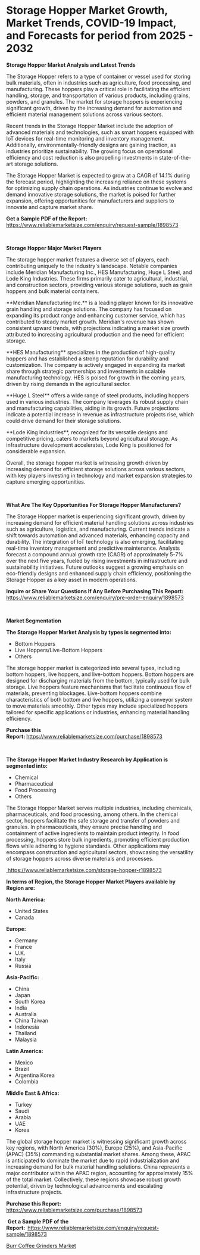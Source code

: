 <p><h1>Storage Hopper Market Growth, Market Trends, COVID-19 Impact, and Forecasts for period from 2025 - 2032</h1></p><p><strong>Storage Hopper Market Analysis and Latest Trends</strong></p>
<p><p>The Storage Hopper refers to a type of container or vessel used for storing bulk materials, often in industries such as agriculture, food processing, and manufacturing. These hoppers play a critical role in facilitating the efficient handling, storage, and transportation of various products, including grains, powders, and granules. The market for storage hoppers is experiencing significant growth, driven by the increasing demand for automation and efficient material management solutions across various sectors.</p><p>Recent trends in the Storage Hopper Market include the adoption of advanced materials and technologies, such as smart hoppers equipped with IoT devices for real-time monitoring and inventory management. Additionally, environmentally-friendly designs are gaining traction, as industries prioritize sustainability. The growing focus on operational efficiency and cost reduction is also propelling investments in state-of-the-art storage solutions.</p><p>The Storage Hopper Market is expected to grow at a CAGR of 14.1% during the forecast period, highlighting the increasing reliance on these systems for optimizing supply chain operations. As industries continue to evolve and demand innovative storage solutions, the market is poised for further expansion, offering opportunities for manufacturers and suppliers to innovate and capture market share.</p></p>
<p><strong>Get a Sample PDF of the Report:&nbsp;</strong> <a href="https://www.reliablemarketsize.com/enquiry/request-sample/1898573?utm_campaign=2952&utm_medium=2&utm_source=Github&utm_content=ia&utm_term=11042025&utm_id=storage-hopper">https://www.reliablemarketsize.com/enquiry/request-sample/1898573</a></p>
<p>&nbsp;</p>
<p><strong>Storage Hopper Major Market Players</strong></p>
<p><p>The storage hopper market features a diverse set of players, each contributing uniquely to the industry's landscape. Notable companies include Meridian Manufacturing Inc., HES Manufacturing, Huge L Steel, and Lode King Industries. These firms primarily cater to agricultural, industrial, and construction sectors, providing various storage solutions, such as grain hoppers and bulk material containers.</p><p>**Meridian Manufacturing Inc.** is a leading player known for its innovative grain handling and storage solutions. The company has focused on expanding its product range and enhancing customer service, which has contributed to steady market growth. Meridian's revenue has shown consistent upward trends, with projections indicating a market size growth attributed to increasing agricultural production and the need for efficient storage.</p><p>**HES Manufacturing** specializes in the production of high-quality hoppers and has established a strong reputation for durability and customization. The company is actively engaged in expanding its market share through strategic partnerships and investments in scalable manufacturing technology. HES is poised for growth in the coming years, driven by rising demands in the agricultural sector.</p><p>**Huge L Steel** offers a wide range of steel products, including hoppers used in various industries. The company leverages its robust supply chain and manufacturing capabilities, aiding in its growth. Future projections indicate a potential increase in revenue as infrastructure projects rise, which could drive demand for their storage solutions.</p><p>**Lode King Industries**, recognized for its versatile designs and competitive pricing, caters to markets beyond agricultural storage. As infrastructure development accelerates, Lode King is positioned for considerable expansion.</p><p>Overall, the storage hopper market is witnessing growth driven by increasing demand for efficient storage solutions across various sectors, with key players investing in technology and market expansion strategies to capture emerging opportunities.</p></p>
<p>&nbsp;</p>
<p><strong>What Are The Key Opportunities For Storage Hopper Manufacturers?</strong></p>
<p><p>The Storage Hopper market is experiencing significant growth, driven by increasing demand for efficient material handling solutions across industries such as agriculture, logistics, and manufacturing. Current trends indicate a shift towards automation and advanced materials, enhancing capacity and durability. The integration of IoT technology is also emerging, facilitating real-time inventory management and predictive maintenance. Analysts forecast a compound annual growth rate (CAGR) of approximately 5-7% over the next five years, fueled by rising investments in infrastructure and sustainability initiatives. Future outlooks suggest a growing emphasis on eco-friendly designs and enhanced supply chain efficiency, positioning the Storage Hopper as a key asset in modern operations.</p></p>
<p><strong>Inquire or Share Your Questions If Any Before Purchasing This Report:</strong> <a href="https://www.reliablemarketsize.com/enquiry/pre-order-enquiry/1898573?utm_campaign=2952&utm_medium=2&utm_source=Github&utm_content=ia&utm_term=11042025&utm_id=storage-hopper">https://www.reliablemarketsize.com/enquiry/pre-order-enquiry/1898573</a></p>
<p>&nbsp;</p>
<p><strong>Market Segmentation</strong></p>
<p><strong>The Storage Hopper Market Analysis by types is segmented into:</strong></p>
<p><ul><li>Bottom Hoppers</li><li>Live Hoppers/Live-Bottom Hoppers</li><li>Others</li></ul></p>
<p><p>The storage hopper market is categorized into several types, including bottom hoppers, live hoppers, and live-bottom hoppers. Bottom hoppers are designed for discharging materials from the bottom, typically used for bulk storage. Live hoppers feature mechanisms that facilitate continuous flow of materials, preventing blockages. Live-bottom hoppers combine characteristics of both bottom and live hoppers, utilizing a conveyor system to move materials smoothly. Other types may include specialized hoppers tailored for specific applications or industries, enhancing material handling efficiency.</p></p>
<p><strong>Purchase this Report:&nbsp;</strong><a href="https://www.reliablemarketsize.com/purchase/1898573?utm_campaign=2952&utm_medium=2&utm_source=Github&utm_content=ia&utm_term=11042025&utm_id=storage-hopper">https://www.reliablemarketsize.com/purchase/1898573</a></p>
<p>&nbsp;</p>
<p><strong>The Storage Hopper Market Industry Research by Application is segmented into:</strong></p>
<p><ul><li>Chemical</li><li>Pharmaceutical</li><li>Food Processing</li><li>Others</li></ul></p>
<p><p>The Storage Hopper Market serves multiple industries, including chemicals, pharmaceuticals, and food processing, among others. In the chemical sector, hoppers facilitate the safe storage and transfer of powders and granules. In pharmaceuticals, they ensure precise handling and containment of active ingredients to maintain product integrity. In food processing, hoppers store bulk ingredients, promoting efficient production flows while adhering to hygiene standards. Other applications may encompass construction and agricultural sectors, showcasing the versatility of storage hoppers across diverse materials and processes.</p></p>
<p><a href="https://www.reliablemarketsize.com/storage-hopper-r1898573?utm_campaign=2952&utm_medium=2&utm_source=Github&utm_content=ia&utm_term=11042025&utm_id=storage-hopper">&nbsp;https://www.reliablemarketsize.com/storage-hopper-r1898573</a></p>
<p><strong>In terms of Region, the Storage Hopper Market Players available by Region are:</strong></p>
<p>
    <p> <strong> North America: </strong>
        <ul>
            <li>United States</li>
            <li>Canada</li>
        </ul>
        </p> 
    <p> <strong> Europe: </strong>
        <ul>
            <li>Germany</li>
            <li>France</li>
            <li>U.K.</li>
            <li>Italy</li>
            <li>Russia</li>
        </ul>
        </p> 
    <p> <strong> Asia-Pacific: </strong>
        <ul>
            <li>China</li>
            <li>Japan</li>
            <li>South Korea</li>
            <li>India</li>
            <li>Australia</li>
            <li>China Taiwan</li>
            <li>Indonesia</li>
            <li>Thailand</li>
            <li>Malaysia</li>
        </ul>
        </p> 
    <p> <strong> Latin America: </strong>
        <ul>
            <li>Mexico</li>
            <li>Brazil</li>
            <li>Argentina Korea</li>
            <li>Colombia</li>
        </ul>
        </p> 
    <p> <strong> Middle East & Africa: </strong>
        <ul>
            <li>Turkey</li>
            <li>Saudi</li>
            <li>Arabia</li>
            <li>UAE</li>
            <li>Korea</li>
        </ul>
    </p>
    </p>
<p><p>The global storage hopper market is witnessing significant growth across key regions, with North America (30%), Europe (25%), and Asia-Pacific (APAC) (35%) commanding substantial market shares. Among these, APAC is anticipated to dominate the market due to rapid industrialization and increasing demand for bulk material handling solutions. China represents a major contributor within the APAC region, accounting for approximately 15% of the total market. Collectively, these regions showcase robust growth potential, driven by technological advancements and escalating infrastructure projects.</p></p>
<p><strong>Purchase this Report: </strong><a href="https://www.reliablemarketsize.com/purchase/1898573?utm_campaign=2952&utm_medium=2&utm_source=Github&utm_content=ia&utm_term=11042025&utm_id=storage-hopper">https://www.reliablemarketsize.com/purchase/1898573</a></p>
<p>&nbsp;<strong>Get a Sample PDF of the Report:&nbsp;&nbsp;</strong><a href="https://www.reliablemarketsize.com/enquiry/request-sample/1898573?utm_campaign=2952&utm_medium=2&utm_source=Github&utm_content=ia&utm_term=11042025&utm_id=storage-hopper">https://www.reliablemarketsize.com/enquiry/request-sample/1898573</a></p>
<p><strong></strong></p>
<p><p><a href="https://github.com/iquiseeboli/Market-Research-Report-List-1/blob/main/burr-coffee-grinders-market.md?utm_campaign=2952&utm_medium=2&utm_source=Github&utm_content=ia&utm_term=11042025&utm_id=storage-hopper">Burr Coffee Grinders Market</a></p></p>